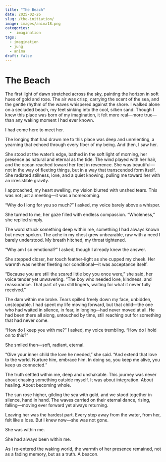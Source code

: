 ```yaml
---
title: "The Beach"
date: 2025-02-26
slug: /the-initiation/
image: images/anima18.png
categories:
  -  imagination
tags:
  - imagination
  - jung
  - anima
draft: false
---
```


# The Beach

The first light of dawn stretched across the sky, painting the horizon in soft hues of gold and rose. The air was crisp, carrying the scent of the sea, and the gentle rhythm of the waves whispered against the shore. I walked alone on a secluded beach, my feet sinking into the cool, silken sand. Though I knew this place was born of my imagination, it felt more real—more true—than any waking moment I had ever known.

I had come here to meet her.

The longing that had drawn me to this place was deep and unrelenting, a yearning that echoed through every fiber of my being. And then, I saw her.

She stood at the water’s edge, bathed in the soft light of morning, her presence as natural and eternal as the tide. The wind played with her hair, and the ocean reached toward her feet in reverence. She was beautiful—not in the way of fleeting things, but in a way that transcended form itself. She radiated stillness, love, and a quiet knowing, pulling me toward her with an irresistible gravity.

I approached, my heart swelling, my vision blurred with unshed tears. This was not just a meeting—it was a homecoming.

“Why do I long for you so much?” I asked, my voice barely above a whisper.

She turned to me, her gaze filled with endless compassion. “Wholeness,” she replied simply.

The word struck something deep within me, something I had always known but never spoken. The ache in my chest grew unbearable, raw with a need I barely understood. My breath hitched, my throat tightened.

“Why am I so emotional?” I asked, though I already knew the answer.

She stepped closer, her touch feather-light as she cupped my cheek. Her warmth was neither fleeting nor conditional—it was acceptance itself.

“Because you are still the scared little boy you once were,” she said, her voice tender yet unwavering. “The boy who needed love, kindness, and reassurance. That part of you still lingers, waiting for what it never fully received.”

The dam within me broke. Tears spilled freely down my face, unbidden, unstoppable. I had spent my life moving forward, but that child—the one who had waited in silence, in fear, in longing—had never moved at all. He had been there all along, untouched by time, still reaching out for something that had never come.

“How do I keep you with me?” I asked, my voice trembling. “How do I hold on to this?”

She smiled then—soft, radiant, eternal.

“Give your inner child the love he needed,” she said. “And extend that love to the world. Nurture him, embrace him. In doing so, you keep me alive, you keep us connected.”

The truth settled within me, deep and unshakable. This journey was never about chasing something outside myself. It was about integration. About healing. About becoming whole.

The sun rose higher, gilding the sea with gold, and we stood together in silence, hand in hand. The waves carried on their eternal dance, rising, falling—moving ever forward yet always returning.

Leaving her was the hardest part. Every step away from the water, from her, felt like a loss. But I knew now—she was not gone.

She was within me.

She had always been within me.

As I re-entered the waking world, the warmth of her presence remained, not as a fading memory, but as a truth. A beacon.
